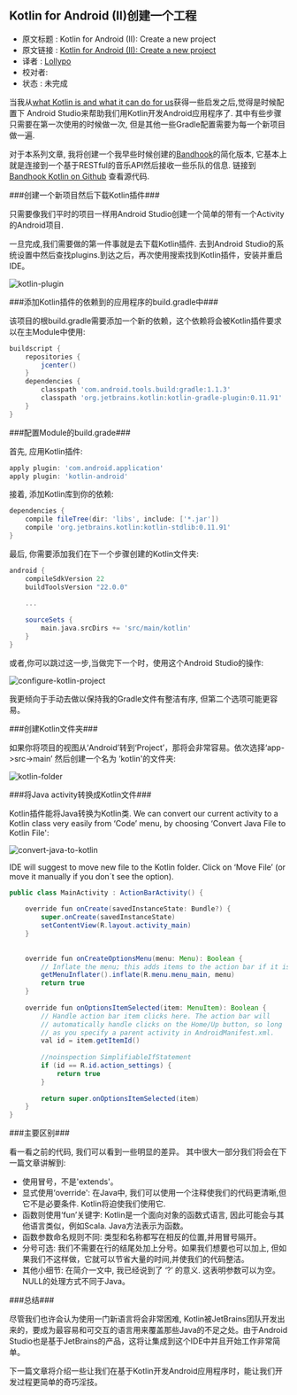 Kotlin for Android (II)创建一个工程
---

>
* 原文标题 : Kotlin for Android (II): Create a new project
* 原文链接 : [Kotlin for Android (II): Create a new project](http://antonioleiva.com/kotlin-android-create-project/)
* 译者 : [Lollypo](https://github.com/Lollypo) 
* 校对者: 
* 状态 :  未完成


当我从[what Kotlin is and what it can do for us](http://antonioleiva.com/kotlin-for-android-introduction/)获得一些启发之后,觉得是时候配置下 Android Studio来帮助我们用Kotlin开发Android应用程序了. 其中有些步骤只需要在第一次使用的时候做一次, 但是其他一些Gradle配置需要为每一个新项目做一遍.

对于本系列文章, 我将创建一个我早些时候创建的[Bandhook](https://play.google.com/store/apps/details?id=com.limecreativelabs.bandhook)的简化版本, 它基本上就是连接到一个基于RESTful的音乐API然后接收一些乐队的信息. 链接到 [Bandhook Kotlin on Github](https://github.com/antoniolg/Bandhook-Kotlin) 查看源代码.


###创建一个新项目然后下载Kotlin插件###

只需要像我们平时的项目一样用Android Studio创建一个简单的带有一个Activity的Android项目.

一旦完成,我们需要做的第一件事就是去下载Kotlin插件. 去到Android Studio的系统设置中然后查找plugins.到达之后，再次使用搜索找到Kotlin插件，安装并重启IDE。

![kotlin-plugin](http://7xi8kj.com1.z0.glb.clouddn.com/kotlin-plugin-e1424632570741.png)

###添加Kotlin插件的依赖到的应用程序的build.gradle中###

该项目的根build.gradle需要添加一个新的依赖，这个依赖将会被Kotlin插件要求以在主Module中使用:
```gradle
buildscript {
    repositories {
        jcenter()
    }
    dependencies {
        classpath 'com.android.tools.build:gradle:1.1.3'
        classpath 'org.jetbrains.kotlin:kotlin-gradle-plugin:0.11.91'
    }
}
```



###配置Module的build.grade###

首先, 应用Kotlin插件:
```gradle
apply plugin: 'com.android.application'
apply plugin: 'kotlin-android'
```
接着, 添加Kotlin库到你的依赖:
```gradle
dependencies {
    compile fileTree(dir: 'libs', include: ['*.jar'])
    compile 'org.jetbrains.kotlin:kotlin-stdlib:0.11.91'
}
```
最后, 你需要添加我们在下一个步骤创建的Kotlin文件夹:
```gradle
android {
    compileSdkVersion 22
    buildToolsVersion "22.0.0"
 
    ...
 
    sourceSets {
        main.java.srcDirs += 'src/main/kotlin'
    }
}
```
或者,你可以跳过这一步,当做完下一个时，使用这个Android Studio的操作:

![configure-kotlin-project](http://7xi8kj.com1.z0.glb.clouddn.com/configure-kotlin-project.png)

我更倾向于手动去做以保持我的Gradle文件有整洁有序, 但第二个选项可能更容易。



###创建Kotlin文件夹###

如果你将项目的视图从‘Android’转到‘Project’，那将会非常容易。依次选择‘app->src->main’ 然后创建一个名为 ‘kotlin'的文件夹:

![kotlin-folder](http://7xi8kj.com1.z0.glb.clouddn.com/kotlin-folder.png)



###将Java activity转换成Kotlin文件###

Kotlin插件能将Java转换为Kotlin类. We can convert our current activity to a Kotlin class very easily from ‘Code’ menu, by choosing ‘Convert Java File to Kotlin File':

![convert-java-to-kotlin](http://7xi8kj.com1.z0.glb.clouddn.com/convert-java-to-kotlin-e1424633562637.png)

IDE will suggest to move new file to the Kotlin folder. Click on ‘Move File’ (or move it manually if you don´t see the option).
```java
public class MainActivity : ActionBarActivity() {
 
    override fun onCreate(savedInstanceState: Bundle?) {
        super.onCreate(savedInstanceState)
        setContentView(R.layout.activity_main)
    }
 
 
    override fun onCreateOptionsMenu(menu: Menu): Boolean {
        // Inflate the menu; this adds items to the action bar if it is present.
        getMenuInflater().inflate(R.menu.menu_main, menu)
        return true
    }
 
    override fun onOptionsItemSelected(item: MenuItem): Boolean {
        // Handle action bar item clicks here. The action bar will
        // automatically handle clicks on the Home/Up button, so long
        // as you specify a parent activity in AndroidManifest.xml.
        val id = item.getItemId()
 
        //noinspection SimplifiableIfStatement
        if (id == R.id.action_settings) {
            return true
        }
 
        return super.onOptionsItemSelected(item)
    }
}
```



###主要区别###

看一看之前的代码, 我们可以看到一些明显的差异。 其中很大一部分我们将会在下一篇文章讲解到:

- 使用冒号，不是'extends'。
- 显式使用‘override': 在Java中, 我们可以使用一个注释使我们的代码更清晰,但它不是必要条件. Kotlin将迫使我们使用它.
- 函数则使用‘fun’关键字: Kotlin是一个面向对象的函数式语言, 因此可能会与其他语言类似，例如Scala. Java方法表示为函数。
- 函数参数命名规则不同: 类型和名称都写在相反的位置,并用冒号隔开。
- 分号可选: 我们不需要在行的结尾处加上分号。如果我们想要也可以加上, 但如果我们不这样做，它就可以节省大量的时间,并使我们的代码整洁。
- 其他小细节: 在简介一文中, 我已经说到了 ‘?’ 的意义. 这表明参数可以为空。NULL的处理方式不同于Java。 



###总结###

尽管我们也许会认为使用一门新语言将会非常困难, Kotlin被JetBrains团队开发出来的，要成为最容易和可交互的语言用来覆盖那些Java的不足之处。由于Android Studio也是基于JetBrains的产品，这将让集成到这个IDE中并且开始工作非常简单。

下一篇文章将介绍一些让我们在基于Kotlin开发Android应用程序时，能让我们开发过程更简单的奇巧淫技。